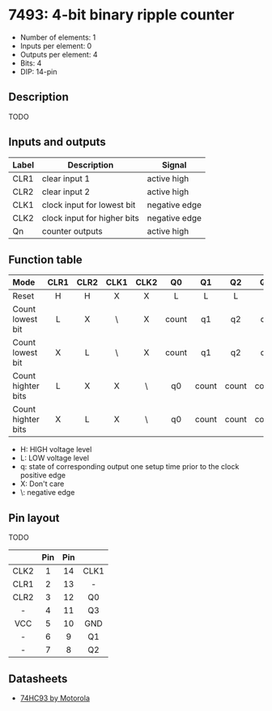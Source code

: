 # 7493: 4-bit binary ripple counter

- Number of elements: 1
- Inputs per element: 0
- Outputs per element: 4
- Bits: 4
- DIP: 14-pin

## Description

TODO

## Inputs and outputs

| Label | Description                 | Signal        |
| ----- | --------------------------- | ------------- |
| CLR1  | clear input 1               | active high   |
| CLR2  | clear input 2               | active high   |
| CLK1  | clock input for lowest bit  | negative edge |
| CLK2  | clock input for higher bits | negative edge |
| Qn    | counter outputs             | active high   |

## Function table

| Mode               | CLR1 | CLR2 | CLK1 | CLK2 |  Q0   |  Q1   |  Q2   |  Q3   |
|:------------------ |:----:|:----:|:----:|:----:|:-----:|:-----:|:-----:|:-----:|
| Reset              |  H   |  H   |  X   |  X   |   L   |   L   |   L   |   L   |
| Count lowest bit   |  L   |  X   |  \\  |  X   | count |  q1   |  q2   |  q3   |
| Count lowest bit   |  X   |  L   |  \\  |  X   | count |  q1   |  q2   |  q3   |
| Count highter bits |  L   |  X   |  X   |  \\  |  q0   | count | count | count |
| Count highter bits |  X   |  L   |  X   |  \\  |  q0   | count | count | count |

- H: HIGH voltage level
- L: LOW voltage level
- q: state of corresponding output one setup time prior to the clock positive edge
- X: Don't care
- \\: negative edge

## Pin layout

TODO

|      | Pin | Pin |      |
|:----:|:---:|:---:|:----:|
| CLK2 |   1 |  14 | CLK1 |
| CLR1 |   2 |  13 | -    |
| CLR2 |   3 |  12 | Q0   |
| -    |   4 |  11 | Q3   |
| VCC  |   5 |  10 | GND  |
| -    |   6 |   9 | Q1   |
| -    |   7 |   8 | Q2   |

## Datasheets

- [74HC93 by Motorola](http://pdf.datasheetcatalog.com/datasheet/motorola/SN54LS92J.pdf)
